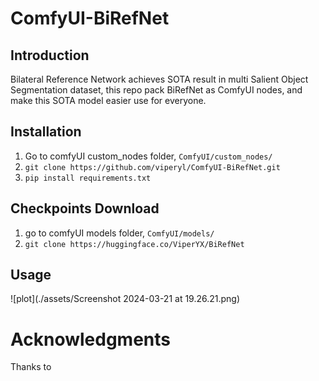 # ComfyUI-BiRefNet

## Introduction

Bilateral Reference Network achieves SOTA result in multi Salient Object Segmentation dataset, this repo pack BiRefNet as ComfyUI nodes, and make this SOTA model easier use for everyone.

## Installation 

1. Go to comfyUI custom_nodes folder, `ComfyUI/custom_nodes/`
2. `git clone https://github.com/viperyl/ComfyUI-BiRefNet.git `
3. `pip install requirements.txt`

## Checkpoints Download

1. go to comfyUI models folder, `ComfyUI/models/`
2. `git clone https://huggingface.co/ViperYX/BiRefNet`

## Usage

![plot](./assets/Screenshot 2024-03-21 at 19.26.21.png)







# Acknowledgments

Thanks to 